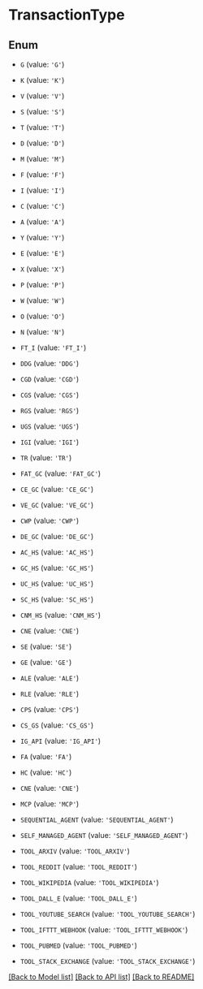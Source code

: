# TransactionType


## Enum

* `G` (value: `'G'`)

* `K` (value: `'K'`)

* `V` (value: `'V'`)

* `S` (value: `'S'`)

* `T` (value: `'T'`)

* `D` (value: `'D'`)

* `M` (value: `'M'`)

* `F` (value: `'F'`)

* `I` (value: `'I'`)

* `C` (value: `'C'`)

* `A` (value: `'A'`)

* `Y` (value: `'Y'`)

* `E` (value: `'E'`)

* `X` (value: `'X'`)

* `P` (value: `'P'`)

* `W` (value: `'W'`)

* `O` (value: `'O'`)

* `N` (value: `'N'`)

* `FT_I` (value: `'FT_I'`)

* `DDG` (value: `'DDG'`)

* `CGD` (value: `'CGD'`)

* `CGS` (value: `'CGS'`)

* `RGS` (value: `'RGS'`)

* `UGS` (value: `'UGS'`)

* `IGI` (value: `'IGI'`)

* `TR` (value: `'TR'`)

* `FAT_GC` (value: `'FAT_GC'`)

* `CE_GC` (value: `'CE_GC'`)

* `VE_GC` (value: `'VE_GC'`)

* `CWP` (value: `'CWP'`)

* `DE_GC` (value: `'DE_GC'`)

* `AC_HS` (value: `'AC_HS'`)

* `GC_HS` (value: `'GC_HS'`)

* `UC_HS` (value: `'UC_HS'`)

* `SC_HS` (value: `'SC_HS'`)

* `CNM_HS` (value: `'CNM_HS'`)

* `CNE` (value: `'CNE'`)

* `SE` (value: `'SE'`)

* `GE` (value: `'GE'`)

* `ALE` (value: `'ALE'`)

* `RLE` (value: `'RLE'`)

* `CPS` (value: `'CPS'`)

* `CS_GS` (value: `'CS_GS'`)

* `IG_API` (value: `'IG_API'`)

* `FA` (value: `'FA'`)

* `HC` (value: `'HC'`)

* `CNE` (value: `'CNE'`)

* `MCP` (value: `'MCP'`)

* `SEQUENTIAL_AGENT` (value: `'SEQUENTIAL_AGENT'`)

* `SELF_MANAGED_AGENT` (value: `'SELF_MANAGED_AGENT'`)

* `TOOL_ARXIV` (value: `'TOOL_ARXIV'`)

* `TOOL_REDDIT` (value: `'TOOL_REDDIT'`)

* `TOOL_WIKIPEDIA` (value: `'TOOL_WIKIPEDIA'`)

* `TOOL_DALL_E` (value: `'TOOL_DALL_E'`)

* `TOOL_YOUTUBE_SEARCH` (value: `'TOOL_YOUTUBE_SEARCH'`)

* `TOOL_IFTTT_WEBHOOK` (value: `'TOOL_IFTTT_WEBHOOK'`)

* `TOOL_PUBMED` (value: `'TOOL_PUBMED'`)

* `TOOL_STACK_EXCHANGE` (value: `'TOOL_STACK_EXCHANGE'`)

[[Back to Model list]](../README.md#documentation-for-models) [[Back to API list]](../README.md#documentation-for-api-endpoints) [[Back to README]](../README.md)


